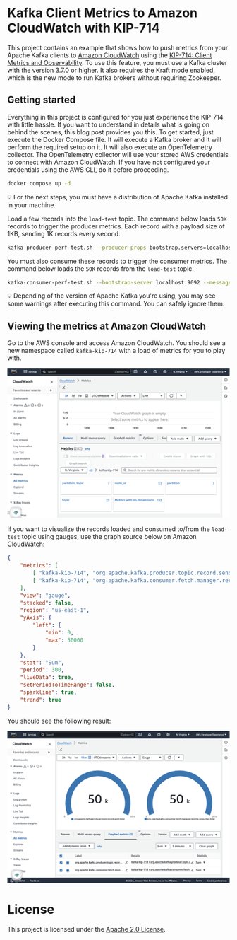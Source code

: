 # Kafka Client Metrics to Amazon CloudWatch with KIP-714

This project contains an example that shows how to push metrics from your Apache Kafka clients to [Amazon CloudWatch](https://docs.aws.amazon.com/AmazonCloudWatch/latest/monitoring/WhatIsCloudWatch.html) using the [KIP-714: Client Metrics and Observability](https://cwiki.apache.org/confluence/display/KAFKA/KIP-714%3A+Client+metrics+and+observability). To use this feature, you must use a Kafka cluster with the version 3.7.0 or higher. It also requires the Kraft mode enabled, which is the new mode to run Kafka brokers without requiring Zookeeper.

## Getting started

Everything in this project is configured for you just experience the KIP-714 with little hassle. If you want to understand in details what is going on behind the scenes, this blog post provides you this. To get started, just execute the Docker Compose file. It will execute a Kafka broker and it will perform the required setup on it. It will also execute an OpenTelemetry collector. The OpenTelemetry collector will use your stored AWS credentials to connect with Amazon CloudWatch. If you have not configured your credentials using the AWS CLI, do it before proceeding.

```bash
docker compose up -d
```

💡 For the next steps, you must have a distribution of Apache Kafka installed in your machine.

Load a few records into the `load-test` topic. The command below loads `50K` records to trigger the producer metrics. Each record with a payload size of 1KB, sending 1K records every second.

```bash
kafka-producer-perf-test.sh --producer-props bootstrap.servers=localhost:9092 --throughput 1000 --num-records 50000 --record-size 1024 --topic load-test --print-metrics
```

You must also consume these records to trigger the consumer metrics. The command below loads the `50K` records from the `load-test` topic.

```bash
kafka-consumer-perf-test.sh --bootstrap-server localhost:9092 --messages 50000 --topic load-test --print-metrics
```

💡 Depending of the version of Apache Kafka you're using, you may see some warnings after executing this command. You can safely ignore them.

## Viewing the metrics at Amazon CloudWatch

Go to the AWS console and access Amazon CloudWatch. You should see a new namespace called `kafka-kip-714` with a load of metrics for you to play with.

![Multiple metric groups](/images/cloudwatch.png)

If you want to visualize the records loaded and consumed to/from the `load-test` topic using gauges, use the graph source below on Amazon CloudWatch:

```json
{
    "metrics": [
        [ "kafka-kip-714", "org.apache.kafka.producer.topic.record.send.total", "topic", "load-test" ],
        [ "kafka-kip-714", "org.apache.kafka.consumer.fetch.manager.records.consumed.total", "topic", "load-test" ]
    ],
    "view": "gauge",
    "stacked": false,
    "region": "us-east-1",
    "yAxis": {
        "left": {
            "min": 0,
            "max": 50000
        }
    },
    "stat": "Sum",
    "period": 300,
    "liveData": true,
    "setPeriodToTimeRange": false,
    "sparkline": true,
    "trend": true
}
```

You should see the following result:

![Sample Kafka metrics](/images/client-metrics.png)

# License

This project is licensed under the [Apache 2.0 License](./LICENSE).

